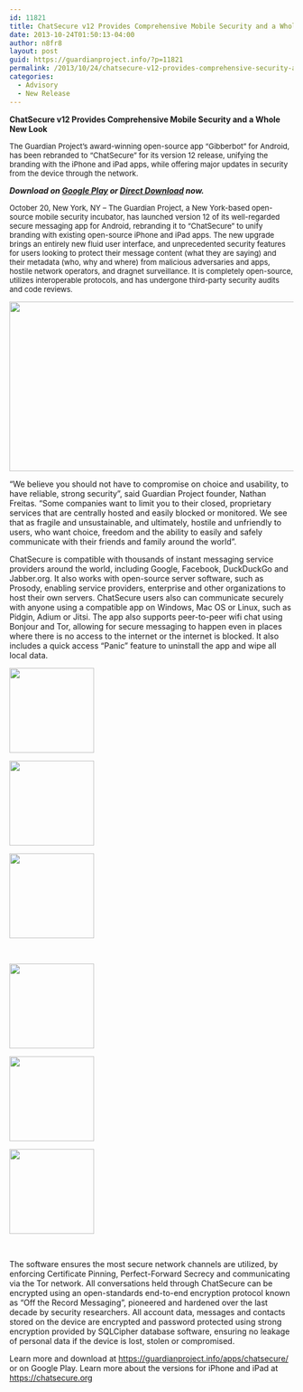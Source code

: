 ```yaml
---
id: 11821
title: ChatSecure v12 Provides Comprehensive Mobile Security and a Whole New Look
date: 2013-10-24T01:50:13-04:00
author: n8fr8
layout: post
guid: https://guardianproject.info/?p=11821
permalink: /2013/10/24/chatsecure-v12-provides-comprehensive-security-and-a-whole-new-look/
categories:
  - Advisory
  - New Release
---
```

<p dir="ltr">
  <strong>ChatSecure v12 Provides Comprehensive Mobile Security and a Whole New Look</strong><strong><span style="font-size: 13px;"><br /> </span></strong>
</p>

<p dir="ltr">
  <span style="font-size: 13px;">The Guardian Project’s award-winning open-source app “Gibberbot” for Android, has been rebranded to “ChatSecure” for its version 12 release, unifying the branding with the iPhone and iPad apps, while offering major updates in security from the device through the network.</span>
</p>

<p dir="ltr">
  <em><strong>Download on <a href="https://play.google.com/store/apps/details?id=info.guardianproject.otr.app.im">Google Play</a> or <a href="https://guardianproject.info/releases/chatsecure-latest.apk">Direct Download</a> now.</strong></em>
</p>

<p dir="ltr">
  <span style="font-size: 13px;">October 20, New York, NY – The Guardian Project, a New York-based open-source mobile security incubator, has launched version 12 of its well-regarded secure messaging app for Android, rebranding it to “ChatSecure” to unify branding with existing open-source iPhone and iPad apps. The new upgrade brings an entirely new fluid user interface, and unprecedented security features for users looking to protect their message content (what they are saying) and their metadata (who, why and where) from malicious adversaries and apps, hostile network operators, and dragnet surveillance. It is completely open-source, utilizes interoperable protocols, and has undergone third-party security audits and code reviews.</span>
</p>

<p dir="ltr">
  <img class="alignnone" alt="" src="https://guardianproject.info/wp-content/uploads/2010/06/store_new.png" width="614" height="300" />
</p>

<p dir="ltr">
  “We believe you should not have to compromise on choice and usability, to have reliable, strong security”, said Guardian Project founder, Nathan Freitas. “Some companies want to limit you to their closed, proprietary services that are centrally hosted and easily blocked or monitored. We see that as fragile and unsustainable, and ultimately, hostile and unfriendly to users, who want choice, freedom and the ability to easily and safely communicate with their friends and family around the world”.
</p>

<p dir="ltr">
  ChatSecure is compatible with thousands of instant messaging service providers around the world, including Google, Facebook, DuckDuckGo and Jabber.org. It also works with open-source server software, such as Prosody, enabling service providers, enterprise and other organizations to host their own servers. ChatSecure users also can communicate securely with anyone using a compatible app on Windows, Mac OS or Linux, such as Pidgin, Adium or Jitsi. The app also supports peer-to-peer wifi chat using Bonjour and Tor, allowing for secure messaging to happen even in places where there is no access to the internet or the internet is blocked. It also includes a quick access “Panic” feature to uninstall the app and wipe all local data.
</p>

<div id='gallery-9' class='gallery galleryid-11821 gallery-columns-3 gallery-size-thumbnail'>
  <dl class='gallery-item'>
    <dt class='gallery-icon portrait'>
      <a href='https://guardianproject.info/2013/10/24/chatsecure-v12-provides-comprehensive-security-and-a-whole-new-look/device-2013-10-24-013158/'><img width="150" height="150" src="http://guardianproject.info/wp-content/uploads/2013/10/device-2013-10-24-013158-150x150.png" class="attachment-thumbnail size-thumbnail" alt="" /></a>
    </dt>
  </dl>
  
  <dl class='gallery-item'>
    <dt class='gallery-icon portrait'>
      <a href='https://guardianproject.info/2013/10/24/chatsecure-v12-provides-comprehensive-security-and-a-whole-new-look/device-2013-10-24-013343/'><img width="150" height="150" src="http://guardianproject.info/wp-content/uploads/2013/10/device-2013-10-24-013343-150x150.png" class="attachment-thumbnail size-thumbnail" alt="" /></a>
    </dt>
  </dl>
  
  <dl class='gallery-item'>
    <dt class='gallery-icon portrait'>
      <a href='https://guardianproject.info/2013/10/24/chatsecure-v12-provides-comprehensive-security-and-a-whole-new-look/device-2013-10-24-013623/'><img width="150" height="150" src="http://guardianproject.info/wp-content/uploads/2013/10/device-2013-10-24-013623-150x150.png" class="attachment-thumbnail size-thumbnail" alt="" /></a>
    </dt>
  </dl>
  
  <br style="clear: both" />
  
  <dl class='gallery-item'>
    <dt class='gallery-icon portrait'>
      <a href='https://guardianproject.info/2013/10/24/chatsecure-v12-provides-comprehensive-security-and-a-whole-new-look/device-2013-10-24-013652/'><img width="150" height="150" src="http://guardianproject.info/wp-content/uploads/2013/10/device-2013-10-24-013652-150x150.png" class="attachment-thumbnail size-thumbnail" alt="" /></a>
    </dt>
  </dl>
  
  <dl class='gallery-item'>
    <dt class='gallery-icon portrait'>
      <a href='https://guardianproject.info/2013/10/24/chatsecure-v12-provides-comprehensive-security-and-a-whole-new-look/device-2013-10-24-014752/'><img width="150" height="150" src="http://guardianproject.info/wp-content/uploads/2013/10/device-2013-10-24-014752-150x150.png" class="attachment-thumbnail size-thumbnail" alt="" /></a>
    </dt>
  </dl>
  
  <dl class='gallery-item'>
    <dt class='gallery-icon portrait'>
      <a href='https://guardianproject.info/2013/10/24/chatsecure-v12-provides-comprehensive-security-and-a-whole-new-look/device-2013-10-24-014836/'><img width="150" height="150" src="http://guardianproject.info/wp-content/uploads/2013/10/device-2013-10-24-014836-150x150.png" class="attachment-thumbnail size-thumbnail" alt="" /></a>
    </dt>
  </dl>
  
  <br style="clear: both" />
</div>

<p dir="ltr">
  The software ensures the most secure network channels are utilized, by enforcing Certificate Pinning, Perfect-Forward Secrecy and communicating via the Tor network. All conversations held through ChatSecure can be encrypted using an open-standards end-to-end encryption protocol known as “Off the Record Messaging”, pioneered and hardened over the last decade by security researchers. All account data, messages and contacts stored on the device are encrypted and password protected using strong encryption provided by SQLCipher database software, ensuring no leakage of personal data if the device is lost, stolen or compromised.
</p>

Learn more and download at <https://guardianproject.info/apps/chatsecure/> or on Google Play. Learn more about the versions for iPhone and iPad at <https://chatsecure.org>
